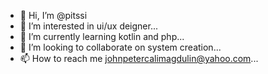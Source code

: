 - 👋 Hi, I’m @pitssi
- 👀 I’m interested in ui/ux deigner...
- 🌱 I’m currently learning kotlin and php...
- 💞️ I’m looking to collaborate on system creation...
- 📫 How to reach me johnpetercalimagdulin@yahoo.com...

<!---
pitssi/pitssi is a ✨ special ✨ repository because its `README.md` (this file) appears on your GitHub profile.
You can click the Preview link to take a look at your changes.
--->
